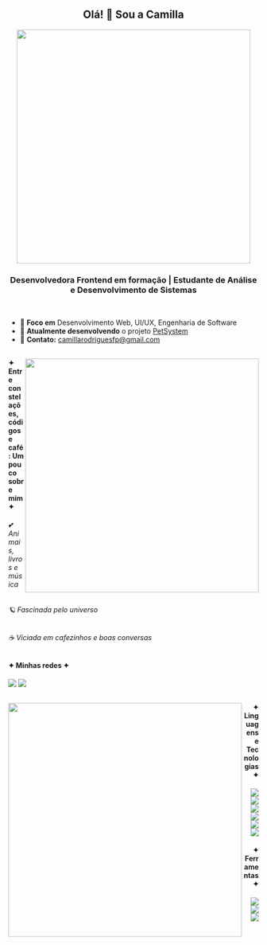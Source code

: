 <h2 align="center"> Olá! 🍄 Sou a Camilla </h2> 

<div align="center">
  <img  width="470px" src="https://media4.giphy.com/media/v1.Y2lkPTc5MGI3NjExM2Fmc3EzN3JiZzJvczhscGNmaGNjNHF6eWY1bDlxcDIyOGEwaTRqYSZlcD12MV9pbnRlcm5hbF9naWZfYnlfaWQmY3Q9Zw/F99PZtJC8Hxm0/giphy.gif">
</div>

 <h3 align = "center">Desenvolvedora Frontend em formação | Estudante de Análise e Desenvolvimento de Sistemas</h3> 

 <br>

- 🍓 **Foco em** Desenvolvimento Web, UI/UX, Engenharia de Software
- 🍓 **Atualmente desenvolvendo** o projeto [PetSystem](https://github.com/PetSystemUnicSul/PetSystem) 
- 🍓 **Contato:** camillarodriguesfp@gmail.com

##
  
  <img align="right" width="470px" src="https://media2.giphy.com/media/v1.Y2lkPTc5MGI3NjExeGF1aXkxcWgyYmNvdzI3OWpxMWl1Z2l4OWpsN3Bwc3ppdnplNHR6aCZlcD12MV9pbnRlcm5hbF9naWZfYnlfaWQmY3Q9Zw/BRN2Xi0MqnjjO/giphy.gif">

  <section align = "left">
  <h4>✦ Entre constelações, códigos e café: Um pouco sobre mim ✦</h4>
  <h6>💕 Animais, livros e música</h6>
  <h6>🪐 Fascinada pelo universo</h6>
  <h6>☕ Viciada em cafezinhos e boas conversas </h6>

  <h4>✦ Minhas redes ✦</h4>
     <a href="https://www.instagram.com/millaarfp" target="_blank"><img src="https://img.shields.io/badge/-Instagram-%23E4405F?style=for-the-badge&logo=instagram&logoColor=white"></a>
    <a href="https://www.linkedin.com/in/camillarodriguesfp" target="_blank"><img src="https://img.shields.io/badge/-LinkedIn-%230077B5?style=for-the-badge&logo=LinkedIn&logoColor=white"></a>
  
  
   
  ##
  
  <img align="left" width="470px" src="https://media4.giphy.com/media/v1.Y2lkPTc5MGI3NjExcjZxa2o4M3R0Y2FvNDhtcTVjdXJodGxhN3QyMmFldm54Z3dhejFndyZlcD12MV9pbnRlcm5hbF9naWZfYnlfaWQmY3Q9Zw/ZYZEFjLzOV3fq/giphy.gif">

  <section align="right">
  <h4>✦ Linguagens e Tecnologias ✦</h4>
  <img src="https://img.shields.io/badge/HTML5-e34c26?style=for-the-badge&logo=html5&logoColor=white">
  <img src="https://img.shields.io/badge/CSS3-1572B6?style=for-the-badge&logo=css3&logoColor=white">
  <img src="https://img.shields.io/badge/JavaScript-f7df1e?style=for-the-badge&logo=javascript&logoColor=black"><br>
  <img src="https://img.shields.io/badge/React-20232A?style=for-the-badge&logo=react&logoColor=61DAFB">
  <img src="https://img.shields.io/badge/Bootstrap-7952B3?style=for-the-badge&logo=bootstrap&logoColor=white"><br>
  <img src="https://img.shields.io/badge/Python-3776AB?style=for-the-badge&logo=python&logoColor=white">

  <h4>✦ Ferramentas ✦</h4>
  <img src="https://img.shields.io/badge/Git-F05032?style=for-the-badge&logo=git&logoColor=white">
  <img src="https://img.shields.io/badge/GitHub-181717?style=for-the-badge&logo=github&logoColor=white">
  <img src="https://img.shields.io/badge/Figma-F24E1E?style=for-the-badge&logo=figma&logoColor=white">
   


